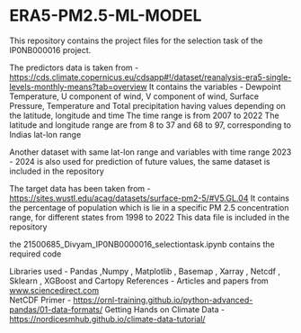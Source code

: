 # ERA5-PM2.5-ML-MODEL
This repository contains the project files for the selection task of the IP0NB000016 project. 

The predictors data is taken from - https://cds.climate.copernicus.eu/cdsapp#!/dataset/reanalysis-era5-single-levels-monthly-means?tab=overview
It contains the variables - Dewpoint Temperature, U component of wind, V component of wind, Surface Pressure, Temperature and Total precipitation having values depending on the latitude, longitude and time
The time range is from 2007 to 2022
The latitude and longitude range are from 8 to 37 and 68 to 97, corresponding to Indias lat-lon range 

Another dataset with same lat-lon range and variables with time range 2023 - 2024 is also used for prediction of future values, the same dataset is included in the repository

The target data has been taken from - https://sites.wustl.edu/acag/datasets/surface-pm2-5/#V5.GL.04
It contains the percentage of population which is lie in a specific PM 2.5 concentration range, for different states from 1998 to 2022
This data file is included in the repository

the 21500685_Divyam_IP0NB0000016_selectiontask.ipynb contains the required code

Libraries used - 
Pandas
,Numpy
, Matplotlib
, Basemap
, Xarray
, Netcdf
, Sklearn
, XGBoost
and Cartopy
References - 
Articles and papers from www.sciencedirect.com  
  NetCDF Primer - https://ornl-training.github.io/python-advanced-pandas/01-data-formats/
  Getting Hands on Climate Data - https://nordicesmhub.github.io/climate-data-tutorial/
